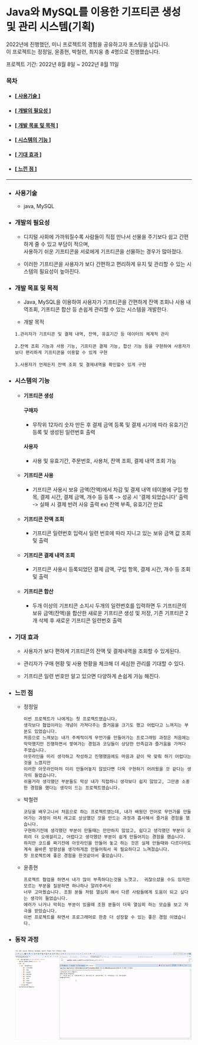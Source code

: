 # Java와 MySQL를 이용한 기프티콘 생성 및 관리 시스템(기획)  
  
  2022년에 진행했던, 미니 프로젝트의 경험을 공유하고자 포스팅을 남깁니다.  
  이 프로젝트는 정정일, 윤종현, 박철련, 최지웅 총 4명으로 진행했습니다.    
  
  프로젝트 기간: 2022년 8월 8일 ~ 2022년 8월 11일  
  
### 목차  
  
* #### [[ 사용기술 ]](#사용기술)  
* #### [[ 개발의 필요성 ]](#개발의-필요성)  
* #### [[ 개발 목표 및 목적 ]](#개발-목표-및-목적)  
* #### [[ 시스템의 기능 ]](#시스템의-기능)  
* #### [[ 기대 효과 ]](#기대-효과)  
* #### [[ 느낀 점 ]](#느낀-점)  
    
--------------------------------------------------------------------------------------------------------------------------------------------------- 
 
* ### 사용기술 
  
  * java, MySQL
    
* ### 개발의 필요성  
  
  * 디지털 사회에 가까워질수록 사람들이 직접 만나서 선물을 주기보다 쉽고 간편하게 줄 수 있고 부담이 적으며,   
  사용하기 쉬운 기프티콘을  서로에게 기프티콘을 선물하는 경우가 많아졌다.   
    
  * 이러한 기프티콘을 사용자가 보다 간편하고 편리하게 유지 및 관리할 수 있는 시스템의 필요성이 높아진다.  
    
* ### 개발 목표 및 목적  
  
  * Java, MySQL을 이용하여 사용자가 기프티콘을 간편하게 잔액 조회나 사용 내역조회, 기프티콘 합산 등 손쉽게 관리할 수 있는 시스템을 개발한다.  
  
  * 개발 목적  
  ```  
  1.관리자가 기프티콘 및 결제 내역, 잔액, 유효기간 등 데이터의 체계적 관리

  2.잔액 조회 기능과 사용 기능, 기프티콘 결제 기능, 합산 기능 등을 구현하여 사용자가 보다 편리하게 기프티콘을 이용할 수 있게 구현

  3.사용자가 언제든지 잔액 조회 및 결제내역을 확인할수 있게 구현
  ```
 
* ### 시스템의 기능  
  
  * #### 기프티콘 생성  
       
    #### 구매자  
      
      * 무작위 12자리 숫자 만든 후 결제 금액 등록 및 결제 시기에 따라 유효기간 등록 및 생성된 일련번호 출력 
      
    #### 사용자  
      
      * 사용 및 유효기간, 주문번호, 사용처, 잔액 조회, 결제 내역 조회 가능
        
  * #### 기프티콘 사용    
     
    * 기프티콘 사용시 보유 금액(잔액)에서 차감 및 결제 내역 테이블에 구입 항목, 결제 시간, 결제 금액, 개수 등 등록 
    -> 성공 시 '결제 되었습니다' 출력 
    -> 실패 시 결제 반려 사유 출력 ex) 잔액 부족, 유효기간 만료
      
  * #### 기프티콘 잔액 조회   
    
    * 기프티콘 일련번호 입력시 일련 번호에 따라 지니고 있는 보유 금액 값 조회 및 출력
      
  * #### 기프티콘 결제 내역 조회
    
    * 기프티콘 사용시 등록되었던 결제 금액, 구입 항목, 결제 시간, 개수 등 조회 및 출력  
      
  * #### 기프티콘 합산  
    
    * 두개 이상의 기프티콘 소지시 두개의 일련번호를 입력하면 두 기프티콘의 보유 금액(잔액)을 합산한 
      새로운 기프티콘 생성 및 저장, 기존 기프티콘 2개 삭제 후 새로운 기프티콘 일련번호 출력  
      
* ### 기대 효과   
  
  * 사용자가 보다 편하게 기프티콘의 잔액 및 결제내역을 조회할 수 있게된다.  
    
  * 관리자가 구매 현황 및 사용 현황을 체크해 더 세심한 관리를 기대할 수 있다.  
    
  * 기프티콘 일련 번호만 알고 있으면 다양하게 손쉽게  가능 해진다.  
    
* ### 느낀 점
  
  * 정정일  
    
        이번 프로젝트가 나에게는 첫 프로젝트였습니다.
        생각보다 협업이라는 개념이 가져다주는 즐거움을 크기도 했고 어렵다고 느껴지는 부분도 있었습니다.
        처음으로 느껴보는 내가 주체적이게 무언가를 만들어가는 프로그래밍 과정은 처음에는 막막했지만 진행하면서 쌓여가는 경험과 코딩들이 상당한 만족감과 즐거움을 가져다 주었습니다.
        아웃라인을 미리 생각하고 작성하고 진행했음에도 마음과 같이 딱 맞춰 하기 어렵다는 것을 느꼈지만 
        이러한 아웃라인마저 미리 만들어놓지 않았다면 더욱 구현하기 어려웠을 것 같다는 생각이 들었습니다.
        쉬울거라 생각했던 부분들도 막상 내가 직접하니 생각보다 쉽지 않았고, 그만큼 소중한 경험을 했다는 생각이 드는 프로젝트였습니다.
        

  * 박철련
        
        코딩을 배우고나서 처음으로 하는 프로젝트였는데, 내가 배웠던 언어로 무언가를 만들어가는 과정이 마치 레고로 상상했던 것을 만드는 과정과 흡사해서 즐거움 경험을 했습니다.
        구현하기전에 생각했던 부분이 만들때는 만만하지 않았고, 쉽다고 생각했던 부분이 오히려 더 오래걸리고, 어렵다고 생각했던 부분이 쉽게 만들어지는 경험을 했습니다. 
        하지만 코드를 짜기전에 아웃라인을 만들어 놓고 하는 것은 실제 만들때와 다르더라도 계속 올바른 방향성을 생각하게끔 만들어줘서 꼭 필요하다고 느껴졌습니다.
        첫 프로젝트에 좋은 경험을 한것같아서 좋았습니다.

  * 윤종현
        
        프로젝트 협업을 하면서 내가 많이 부족하다는것을 느꼇고.  귀찮으셨을 수도 있지만 모르는 부분을 질문하면 하나하나 알려주셔서
        너무 고마웠습니다. 조원 분들 처럼 열심히 해서 다른 사람들에게 도움이 되고 싶다는 생각이 들었습니다. 
        에러가 나거나 막히는 부분이 있을때 조원 분들이 더욱 열심히 하는 모습을 보고 자극을 받았습니다. 
        이번 프로젝트를 하면서 프로그래머로 한층 더 성장할 수 있는 좋은 경험 이였습니다.


* ### 동작 과정
  
    ![image url](https://github.com/12OneTwo12/mini-project/blob/main/plan/ezgif.com-gif-maker.gif?raw=true)  
